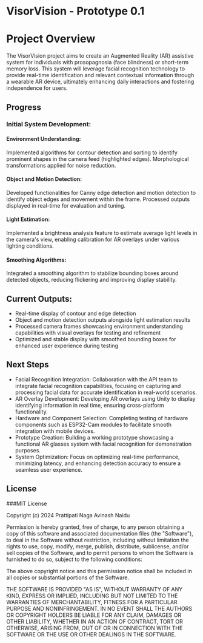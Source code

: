 # VisorVision - Prototype 0.1

# Project Overview
The VisorVision project aims to create an Augmented Reality (AR) assistive system for individuals with prosopagnosia (face blindness) or short-term memory loss. This system will leverage facial recognition technology to provide real-time identification and relevant contextual information through a wearable AR device, ultimately enhancing daily interactions and fostering independence for users.

## Progress
### Initial System Development:
#### Environment Understanding:
Implemented algorithms for contour detection and sorting to identify prominent shapes in the camera feed (highlighted edges).
Morphological transformations applied for noise reduction.
#### Object and Motion Detection:
Developed functionalities for Canny edge detection and motion detection to identify object edges and movement within the frame.
Processed outputs displayed in real-time for evaluation and tuning.
#### Light Estimation:
Implemented a brightness analysis feature to estimate average light levels in the camera's view, enabling calibration for AR overlays under various lighting conditions.
#### Smoothing Algorithms:
Integrated a smoothing algorithm to stabilize bounding boxes around detected objects, reducing flickering and improving display stability.

## Current Outputs:
- Real-time display of contour and edge detection
- Object and motion detection outputs alongside light estimation results
- Processed camera frames showcasing environment understanding capabilities with visual overlays for testing and refinement
- Optimized and stable display with smoothed bounding boxes for enhanced user experience during testing

## Next Steps
- Facial Recognition Integration: Collaboration with the API team to integrate facial recognition capabilities, focusing on capturing and processing facial data for accurate identification in real-world scenarios.
- AR Overlay Development: Developing AR overlays using Unity to display identifying information in real time, ensuring cross-platform functionality.
- Hardware and Component Selection: Completing testing of hardware components such as ESP32-Cam modules to facilitate smooth integration with mobile devices.
- Prototype Creation: Building a working prototype showcasing a functional AR glasses system with facial recognition for demonstration purposes.
- System Optimization: Focus on optimizing real-time performance, minimizing latency, and enhancing detection accuracy to ensure a seamless user experience.

## License

###MIT License

Copyright (c) 2024 Prattipati Naga Avinash Naidu

Permission is hereby granted, free of charge, to any person obtaining a copy
of this software and associated documentation files (the "Software"), to deal
in the Software without restriction, including without limitation the rights
to use, copy, modify, merge, publish, distribute, sublicense, and/or sell
copies of the Software, and to permit persons to whom the Software is
furnished to do so, subject to the following conditions:

The above copyright notice and this permission notice shall be included in all
copies or substantial portions of the Software.

THE SOFTWARE IS PROVIDED "AS IS", WITHOUT WARRANTY OF ANY KIND, EXPRESS OR
IMPLIED, INCLUDING BUT NOT LIMITED TO THE WARRANTIES OF MERCHANTABILITY,
FITNESS FOR A PARTICULAR PURPOSE AND NONINFRINGEMENT. IN NO EVENT SHALL THE
AUTHORS OR COPYRIGHT HOLDERS BE LIABLE FOR ANY CLAIM, DAMAGES OR OTHER
LIABILITY, WHETHER IN AN ACTION OF CONTRACT, TORT OR OTHERWISE, ARISING FROM,
OUT OF OR IN CONNECTION WITH THE SOFTWARE OR THE USE OR OTHER DEALINGS IN THE
SOFTWARE.
